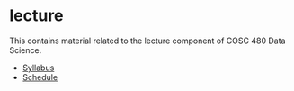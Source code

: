 # lecture
This contains material related to the lecture component of COSC 480 Data Science.

- [Syllabus](syllabus.pdf)
- [Schedule](schedule.md)